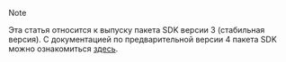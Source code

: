 > [!NOTE]  
> Эта статья относится к выпуску пакета SDK версии 3 (стабильная версия). С документацией по предварительной версии 4 пакета SDK можно ознакомиться [здесь](https://docs.microsoft.com/en-us/azure/bot-service/?view=azure-bot-service-4.0). 
